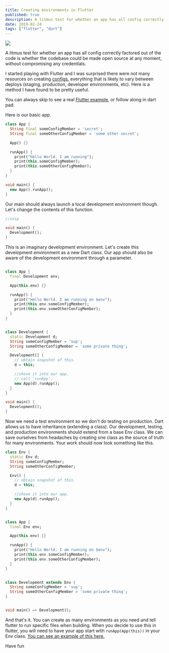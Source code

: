 ```yaml
---
title: Creating environments in Flutter
published: true
description: A litmus test for whether an app has all config correctly factored out of the code is whether the codebase could be made open source at any moment, without compromising any credentials.
date: 2019-02-24
tags: ["flutter", "dart"]
---
```


<div class="img-container">
  <img src="https://thepracticaldev.s3.amazonaws.com/i/bwb6frvp74l2zrhwj8zj.jpg">
</div>

A litmus test for whether an app has all config correctly factored out of the code is whether the codebase could be made open source at any moment, without compromising any credentials.

I started playing with Flutter and I was surprised there were not many resources on creating [configs](https://12factor.net/config), everything that is likely to vary between deploys (staging, production, developer environments, etc). Here is a method I have found to be pretty useful.

You can always skip to see a real [Flutter example](https://github.com/Fallenstedt/coffee-bot), or follow along in dart pad.

Here is our basic app.

```dart
class App {
  String final someConfigMember = 'secret';
  String final someOtherConfigMember = 'some other secret';

  App() {}

  runApp() {
    print("Hello World. I am running");
    print(this.someConfigMember);
    print(this.someOtherConfigMember);
  }
}

void main() {
  new App().runApp();
}
```

Our main should always launch a local development environment though. Let's change the contents of this function.

```dart
//snip

void main() {
  Development();
}
```

This is an imaginary development environment. Let's create this development environment as a new Dart class. Our app should also be aware of the development environment through a parameter.

```dart

class App {
  final Development env;

  App(this.env) {}

  runApp() {
    print("Hello World. I am running on $env");
    print(this.env.someConfigMember);
    print(this.env.someOtherConfigMember);
  }
}


class Development {
  static Development d;
  String someConfigMember = 'sup';
  String someOtherConfigMember = 'some private thing';

  Development() {
    // obtain snapshot of this.
    d = this;

    //shove it into our app.
    // call 'runApp'.
    new App(d).runApp();
  }
}

void main() {
  Development();
}
```

Now we need a test environment so we don't do testing on production. Dart allows us to have inheritance (extending a class). Our development, testing, and production environments should extend from a base Env class. We can save ourselves from headaches by creating one class as the source of truth for many environments. Your work should now look something like this.

```dart
class Env {
  static Env d;
  String someConfigMember;
  String someOtherConfigMember;

  Env() {
    // obtain snapshot of this.
    d = this;

    //shove it into our app.
    new App(d).runApp();
  }
}


class App {
  final Env env;

  App(this.env) {}

  runApp() {
    print("Hello World. I am running on $env");
    print(this.env.someConfigMember);
    print(this.env.someOtherConfigMember);
  }
}


class Development extends Env {
  String someConfigMember = 'sup';
  String someOtherConfigMember = 'some private thing';
}


void main() => Development();

```

And that's it. You can create as many environments as you need and tell flutter to run specific files when building. When you decide to use this in flutter, you will need to have your app start with `runApp(App(this))` in your Env class. [You can see an example of this here.﻿](https://github.com/Fallenstedt/coffee-bot/blob/master/lib/env.dart#L8-L11)

Have fun
